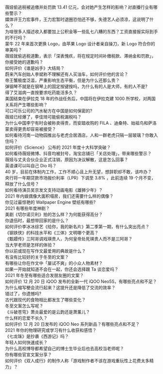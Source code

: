 薇娅偷逃税被追缴并处罚款 13.41 亿元，会对她产生怎样的影响？对直播行业有哪些警示？  
媒体评王力宏事件，王力宏暂时退圈恐怕还不够，失德艺人必须凉，这说明了什么？  
为啥很多人描述收入都要加上公积金等一些乱七八糟的东西？工资直接报实际到手的不行吗？  
蒙牛 22 年来首次更换 Logo，由苹果 Logo 设计者亲自操刀，新 Logo 符合你的审美吗？  
薇娅就偷逃税道歉，表示「深表愧疚，将在规定时间补缴税款、滞纳金和罚款」，你接受她的道歉吗？  
如何评价《谁是凶手》大结局？  
蔚来汽车创始人李斌称不理解还有人买油车，如何评价他的言论？  
帝王蟹极度泛滥，严重影响生态平衡，但是为什么还那么贵？  
弹钢琴不就是在钢琴上的固定按键按吗，为什么有的人是大师，有的人不是?  
得了艾滋病一直按要求吃药能活多久？  
美国结束在伊拉克 18 年的作战任务后，中国将在伊拉克建 1000 所学校，对两国关系将产生哪些影响？  
可口可乐公司的汽水秘方在中国是如何保密的?  
薇娅已经爆了，李佳琦可能偷税漏税吗？  
为什么中国李宁有时会被称卖得贵，而安踏收购的 FILA 、迪桑特、始祖鸟和萨洛蒙卖得更贵却容易被接受？  
如何看待河南一动物园推出与老虎合居酒店，人和一群老虎只隔一层玻璃？你敢入住吗？  
如何评价《Science》 公布的 2021 年度十大科学突破？  
如何看待薇娅微博、抖音均被封号，淘宝店铺已「关店处理」，带来哪些警示？  
薇娅与丈夫合伙企业正式注销，原因为决议解散，这是怎么回事？  
英语课可以叫自己 Dio 吗？  
40 岁，目前在体制内工作，工作不顺心且上升无望，想辞职却不敢，该咋办？  
央行将一年期贷款市场报价利率（LPR）下调至 3.8% ，此前连续 19 个月不变，释放了什么信号？  
如何看待演员吴京发文支持动画电影《雄狮少年》？  
2021 年内娱偶像大面积塌房，我们还需要什么样的偶像？  
你见过最惊艳的 Wallpaper Engine 壁纸有哪些?  
2021 有哪些年度神剧？  
美剧《切尔诺贝利》拍的怎么样？为何能获得高分？  
你退伍时，最想带回家的是什么？  
如何评价李冰冰综艺《给你，我的新名片》第二季第一期，有什么突出亮点？  
《钢铁侠》的科技水平和《三体》文明哪个更高？  
《甄嬛传》三阿哥调戏瑛贵人，为何皇帝处死瑛贵人而不是三阿哥？  
当大学老师是怎样的体验？  
你以前或现在写作文最爱用的典故是什么？  
有没有比较好的关于冬至的文案？  
有哪些让你在作文中「屡试不爽」的小众人物素材？  
如果一开始就知道不会在一起，你还会选择跟 Ta 谈恋爱吗？  
2021 年冬至有哪些适合发朋友圈的文案？  
如何评价 12 月 20 日 iQOO 发布的全新一代 iQOO Neo5S，有哪些亮点和不足？  
为什么缩写梗会流行起来？这提升还是降低了交流的效率？  
错过了，你遗憾吗?  
古代跟现代的食物相比都发生了哪些变化？  
冬至文案怎么写呢？  
《斗破苍穹》萧炎最爱的是云韵还是萧薰儿？  
什么样的恋爱不长久？  
如何评价 12 月 20 日发布的 iQOO Neo 系列新品？有哪些亮点和不足？  
2021 年你的物理研究或学习有什么收获和感悟？  
《七龙珠》是抄袭《西游记》吗？  
年轻人如何快速成长？  
为什么高校博导都希望自己的博士生毕业后也去高校当老师呢？  
你有哪些官宣文案分享？  
如何评价《双人成行》的制作人称「游戏制作者不该在游戏重玩性上花费太多精力」？  
